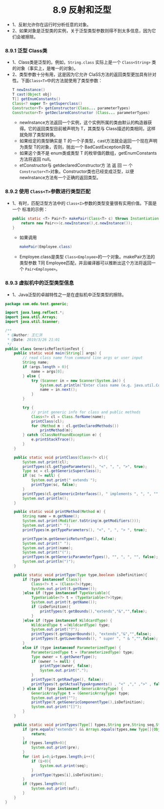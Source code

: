 <div align=center><h1>8.9 反射和泛型</h1></div>

* 1、反射允许你在运行时分析任意的对象。
* 2、如果对象是泛型类的实例，关于泛型类型参数则得不到太多信息，因为它们会被擦除。

### 8.9.1 泛型 Class类

* 1、Class类是泛型的。例如，`String.class` 实际上是一个 `Class<String>` 类的对象（事实上，是唯一的对象)。
* 2、类型参数十分有用，这是因为它允许 ClaSS<T>方法的返回类型更加具有针对性。下面`Class<T>`中的方法就使用了类型参数：
  ```java
  T newInstance()
  T cast(Object obj)
  T[] getEnumConstants()
  Class<? super T> getSuperclass()
  Constructor<T> getConstructor(Class... parameterTypes)
  Constructor<T> getDeclaredConstructor (Class... parameterTypes)
  ```
	* newlnstance方法返回一个实例，这个实例所属的类由默认的构造器获得。它的返回类型目前被声明为 T，其类型与 Class<T>描述的类相同，这样就免除了类型转换。
	* 如果给定的类型确实是 T 的一个子类型，cast方法就会返回一个现在声明为类型 T的对象，否则，抛出一个 BadCastException异常。
	* 如果这个类不是 enum类或类型 T 的枚举值的数组，getEnumConstants方法将返回 null。
	* etConstructor与 getdeclaredConstructor方 法 返 回 一 个 `Constructor<T>`对象。Constructor类也已经变成泛型，以便 newlnstance方法有一个正确的返回类型。


### 8.9.2 使用 `Class<T>`参数进行类型匹配

* 1、有时，匹配泛型方法中的 `Class<I>`参数的类型变量很有实用价值。下面是一个                                                                      标准的示例：
  ```java
  public static <T> Pair<T> makePair(Class<T> c) throws InstantiationException,IllegalAccessException {
      return new Pair<>(c.newInstance(),c.newInstance());
  }
  ```
	* 如果调用
	  ```java
	  makePair(Employee.class)
	  ```
	* Employee.class是类型 `Class<Employee>`的一个对象。makePair方法的类型参数 T同 Employee匹配，并且编译器可以推断出这个方法将返回一个 `Pair<Employee>`。

### 8.9.3 虚拟机中的泛型类型信息

* 1、Java泛型的卓越特性之一是在虚拟机中泛型类型的擦除。


```java
package com.edu.test.generic;

import java.lang.reflect.*;
import java.util.Arrays;
import java.util.Scanner;

/**
 * @Author: 王仁洪
 * @Date: 2019/3/26 21:01
 */
public class GenericReflectionTest {
    public static void main(String[] args) {
        // read class name from command line args or user input
        String name;
        if (args.length > 0){
            name = args[0];
        } else {
            try (Scanner in = new Scanner(System.in)) {
                System.out.println("Enter class name (e.g. java.util.Collections): ");
                name = in.next();
            }
        }

        try {
            // print generic info for class and public methods
            Class<?> cl = Class.forName(name);
            printClass(cl);
            for (Method m : cl.getDeclaredMethods())
                printMethod(m);
        } catch (ClassNotFoundException e) {
            e.printStackTrace();
        }
    }

    public static void printClass(Class<?> cl){
        System.out.print(cl);
        printTypes(cl.getTypeParameters(), "<", ", ", ">", true);
        Type sc = cl.getGenericSuperclass();
        if (sc != null) {
            System.out.print(" extends ");
            printType(sc, false);
        }
        printTypes(cl.getGenericInterfaces(), " implements ", ", ", "", false);
        System.out.println();
    }

    public static void printMethod(Method m) {
        String name = m.getName();
        System.out.print(Modifier.toString(m.getModifiers()));
        System.out.print(" ");
        printTypes(m.getTypeParameters(), "<", ", ", "> ", true);

        printType(m.getGenericReturnType(), false);
        System.out.print(" ");
        System.out.print(name);
        System.out.print("(");
        printTypes(m.getGenericParameterTypes(), "", ", ", "", false);
        System.out.println(")");
    }

    public static void printType(Type type,boolean isDefinition){
        if (type instanceof Class){
            Class<?> t = (Class<?>)type;
            System.out.print(t.getName());
        }else if (type instanceof TypeVariable){
            TypeVariable<?> t = (TypeVariable<?>)type;
            System.out.print(t.getName());
            if (isDefinition){
                printTypes(t.getBounds(),"extends","&","",false);
            }
        }else if (type instanceof WildcardType) {
            WildcardType t =(WildcardType) type;
            System.out.print("?");
            printTypes(t.getUpperBounds(), "extends","&","",false);
            printTypes(t.getLowerBounds(), " super ", " & ","",false);
        }
        else if (type instanceof ParameterizedType) {
            ParameterizedType t = (ParameterizedType) type;
            Type owner = t.getOwnerType();
            if (owner != null) {
                printType(owner, false);
                System.out.print(".");
            }
            printType(t.getRawType(), false);
            printTypes(t.getActualTypeArguments() , "<" ,"," ,">" , false);
        } else if (type instanceof GenericArrayType) {
            GenericArrayType t = (GenericArrayType) type;
            System.out.print("");
            printType(t.getGenericComponentType(),isDefinition);
            System.out.print("[]");
        }
    }

    public static void printTypes(Type[] types,String pre,String seq,String suf,boolean isDefinition){
        if (pre.equals("extends") && Arrays.equals(types,new Type[]{Object.class})){
            return;
        }
        if (types.length>0){
            System.out.print(pre);
        }
        for (int i=0;i<types.length;i++){
            if (i>0){
                System.out.print(seq);
            }
            printType(types[i],isDefinition);
        }
        if (types.length>0){
            System.out.print(suf);
        }
    }
}
```











































































